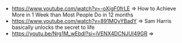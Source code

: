 - https://www.youtube.com/watch?v=-oXigF0frLE => How to Achieve More in 1 Week than Most People Do in 12 months
- https://www.youtube.com/watch?v=891MOyYBadY => Sam Harris basically unlocks the secret to life
- https://youtu.be/Nrg1M_wEbdI?si=iVENX4DCNJUI49GR =>